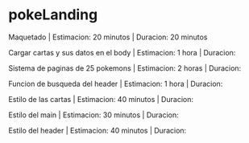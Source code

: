 # pokeLanding
  Maquetado | Estimacion: 20 minutos | Duracion: 20 minutos

  Cargar cartas y sus datos en el body | Estimacion: 1 hora | Duracion:

  Sistema de paginas de 25 pokemons | Estimacion: 2 horas | Duracion:

  Funcion de busqueda del header | Estimacion: 1 hora | Duracion:

  Estilo de las cartas | Estimacion: 40 minutos | Duracion:

  Estilo del main | Estimacion: 30 minutos | Duracion:

  Estilo del header | Estimacion: 40 minutos | Duracion:
